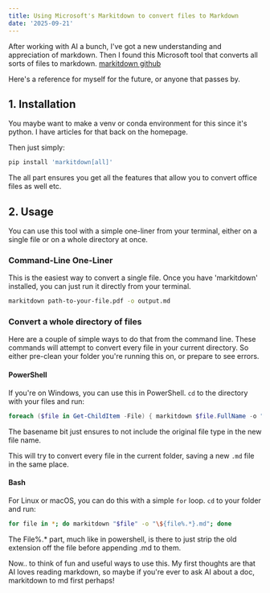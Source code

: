 ```yaml
---
title: Using Microsoft's Markitdown to convert files to Markdown
date: '2025-09-21'
---
```


After working with AI a bunch, I've got a new understanding and appreciation of markdown.
Then I found this Microsoft tool that converts all sorts of files to markdown.
[markitdown github](https://github.com/microsoft/markitdown)

Here's a reference for myself for the future, or anyone that passes by.

## 1. Installation

You maybe want to make a venv or conda environment for this since it's python. I have articles for that back on the homepage.

Then just simply:

```bash
pip install 'markitdown[all]'
```

The all part ensures you get all the features that allow you to convert office files as well etc.

## 2. Usage

You can use this tool with a simple one-liner from your terminal, either on a single file or on a whole directory at once.

### Command-Line One-Liner

This is the easiest way to convert a single file. Once you have 'markitdown' installed, you can just run it directly from your terminal.

```bash
markitdown path-to-your-file.pdf -o output.md
```

### Convert a whole directory of files

Here are a couple of simple ways to do that from the command line. These commands will attempt to convert every file in your current directory. So either pre-clean your folder you're running this on, or prepare to see errors.

#### PowerShell

If you're on Windows, you can use this in PowerShell. `cd` to the directory with your files and run:

```powershell
foreach ($file in Get-ChildItem -File) { markitdown $file.FullName -o "$($file.BaseName).md" }
```

The basename bit just ensures to not include the original file type in the new file name.

This will try to convert every file in the current folder, saving a new `.md` file in the same place.

#### Bash

For Linux or macOS, you can do this with a simple `for` loop. `cd` to your folder and run:

```bash
for file in *; do markitdown "$file" -o "\${file%.*}.md"; done
```

The File%.* part, much like in powershell, is there to just strip the old extension off the file before appending .md to them.

Now.. to think of fun and useful ways to use this. My first thoughts are that AI loves reading markdown, so maybe if you're ever to ask AI about a doc, markitdown to md first perhaps!
